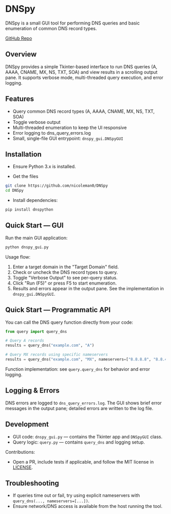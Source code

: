 # DNSpy

DNSpy is a small GUI tool for performing DNS queries and basic enumeration of common DNS record types.

[GitHub Repo](https://github.com/nicoleman0/DNSpy)

## Overview

DNSpy provides a simple Tkinter-based interface to run DNS queries (A, AAAA, CNAME, MX, NS, TXT, SOA) and view results in a scrolling output pane. It supports verbose mode, multi-threaded query execution, and error logging.

## Features

- Query common DNS record types (A, AAAA, CNAME, MX, NS, TXT, SOA)
- Toggle verbose output
- Multi-threaded enumeration to keep the UI responsive
- Error logging to dns_query_errors.log
- Small, single-file GUI entrypoint: `dnspy_gui.DNSpyGUI`

## Installation

- Ensure Python 3.x is installed.

- Get the files

```bash
git clone https://github.com/nicoleman0/DNSpy
cd DNSpy
```

- Install dependencies:

```bash
pip install dnspython
```

## Quick Start — GUI

Run the main GUI application:

```bash
python dnspy_gui.py
```

Usage flow:

1. Enter a target domain in the "Target Domain" field.
2. Check or uncheck the DNS record types to query.
3. Toggle "Verbose Output" to see per-query status.
4. Click "Run (F5)" or press F5 to start enumeration.
5. Results and errors appear in the output pane. See the implementation in `dnspy_gui.DNSpyGUI`.

## Quick Start — Programmatic API

You can call the DNS query function directly from your code:

```python
from query import query_dns

# Query A records
results = query_dns("example.com", "A")

# Query MX records using specific nameservers
results = query_dns("example.com", "MX", nameservers=["8.8.8.8", "8.8.4.4"])
```

Function implementation: see `query.query_dns` for behavior and error logging.

## Logging & Errors

DNS errors are logged to `dns_query_errors.log`. The GUI shows brief error messages in the output pane; detailed errors are written to the log file.

## Development

- GUI code: `dnspy_gui.py` — contains the Tkinter app and `DNSpyGUI` class.
- Query logic: `query.py` — contains `query_dns` and logging setup.

Contributions:

- Open a PR, include tests if applicable, and follow the MIT license in [LICENSE](LICENSE).

## Troubleshooting

- If queries time out or fail, try using explicit nameservers with `query_dns(..., nameservers=[...])`.
- Ensure network/DNS access is available from the host running the tool.
